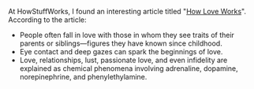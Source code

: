 At HowStuffWorks, I found an interesting article titled "[How Love Works](http://science.howstuffworks.com/love.htm)". According to the article:

- People often fall in love with those in whom they see traits of their parents or siblings—figures they have known since childhood.
- Eye contact and deep gazes can spark the beginnings of love.
- Love, relationships, lust, passionate love, and even infidelity are explained as chemical phenomena involving adrenaline, dopamine, norepinephrine, and phenylethylamine.
